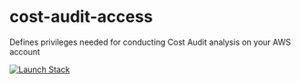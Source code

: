 # cost-audit-access
Defines privileges needed for conducting Cost Audit analysis on your AWS account


[![Launch Stack](https://s3.amazonaws.com/cloudformation-examples/cloudformation-launch-stack.png)](https://console.aws.amazon.com/cloudformation/home#/stacks/new?stackName=CloudPouchCostAuditAccess&templateURL=https://cloudpouch-audit-access-public.s3.eu-central-1.amazonaws.com/audit.yml)
